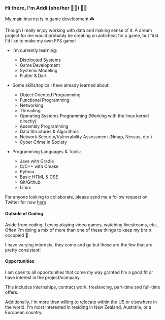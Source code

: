 ### Hi there, I'm Addi (she/her 💅🏻) 👋🏻


My main interest is in game development 🎮

Though I really enjoy working with data and making sense of it.  A dream project for me would probably be creating an anticheat for a game, but first I'd like to make my own FPS game!  

- I'm currently learning:
  - Distributed Systems
  - Game Development
  - Systems Modeling
  - Flutter & Dart
  
- Some skills/topics I have already learned about:
  - Object Oriented Programming
  - Functional Programming
  - Networking
  - Threading
  - Operating Systems Programming (Working with the linux kernel directly)
  - Assembly Programming
  - Data Structures & Algorithms
  - Network Security/Vulnerability Assessment (Nmap, Nessus, etc.)
  - Cyber Crime in Society

- Programming Languages & Tools:
  - Java with Gradle
  - C/C++ with Cmake
  - Python
  - Basic HTML & CSS
  - Git/Github
  - Linux 
  
 For anyone looking to collaborate, please send me a follow request on Twitter for now [here](http://twitter.com/addis0npls)
 
 #### Outside of Coding
 
 Aside from coding, I enjoy playing video games, watching livestreams, etc.. Often I'm doing a mix of more than one of these things to keep my brain occupied 🙂 
 
 I have varying interests, they come and go but those are the few that are pretty consistent!
 
 #### Opportunities
 
 I am open to all opportunities that come my way granted I'm a good fit or have interest in the project/company.  
 
 This includes internships, contract work, freelancing, part-time and full-time offers.
 
 Additionally, I'm more than willing to relocate within the US or elsewhere in the world.  I'm most interested in residing in New Zealand, Australia, or a European country.  
